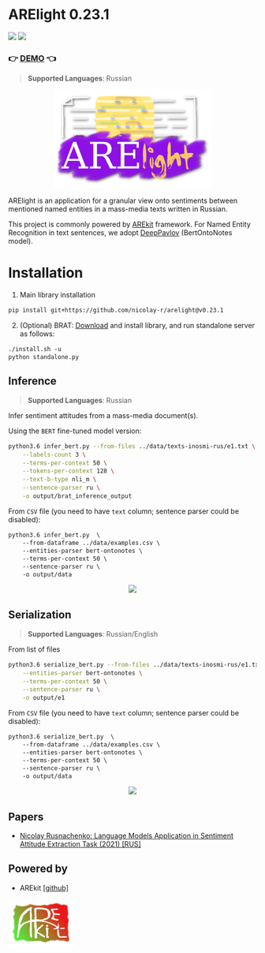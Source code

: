# ARElight 0.23.1

![](https://img.shields.io/badge/Python-3.6.9-brightgreen.svg)
![](https://img.shields.io/badge/AREkit-0.23.1-orange.svg)

### :point_right: [DEMO](https://github.com/nicolay-r/ARElight/tree/v0.22.0#installation) :point_left:

> **Supported Languages**: Russian

<p align="center">
    <img src="logo.png"/>
</p>

ARElight is an application for a granular view onto sentiments between mentioned named entities in a mass-media texts written in Russian.

This project is commonly powered by [AREkit](https://github.com/nicolay-r/AREkit) framework.
For Named Entity Recognition in text sentences, 
we adopt [DeepPavlov](https://github.com/deeppavlovteam/DeepPavlov)  (BertOntoNotes model).

# Installation

1. Main library installation
```bash
pip install git+https://github.com/nicolay-r/arelight@v0.23.1
```

2. (Optional) BRAT: [Download](https://github.com/nlplab/brat/releases/tag/v1.3_Crunchy_Frog) 
  and install library, and run standalone server as follows:
```
./install.sh -u
python standalone.py
```

## Inference

> **Supported Languages**: Russian

Infer sentiment attitudes from a mass-media document(s).

Using the `BERT` fine-tuned model version:
```bash
python3.6 infer_bert.py --from-files ../data/texts-inosmi-rus/e1.txt \
    --labels-count 3 \
    --terms-per-context 50 \
    --tokens-per-context 128 \
    --text-b-type nli_m \
    --sentence-parser ru \
    -o output/brat_inference_output
```
From `CSV` file (you need to have `text` column; sentence parser could be disabled):
```
python3.6 infer_bert.py  \
    --from-dataframe ../data/examples.csv \
    --entities-parser bert-ontonotes \
    --terms-per-context 50 \
    --sentence-parser ru \
    -o output/data
```    
<p align="center">
    <img src="docs/inference-bert-e1.png"/>
</p>

## Serialization 

> **Supported Languages**: Russian/English

From list of files
```bash
python3.6 serialize_bert.py --from-files ../data/texts-inosmi-rus/e1.txt \
    --entities-parser bert-ontonotes \
    --terms-per-context 50 \
    --sentence-parser ru \
    -o output/e1
```
From `CSV` file (you need to have `text` column; sentence parser could be disabled):
```
python3.6 serialize_bert.py  \
    --from-dataframe ../data/examples.csv \
    --entities-parser bert-ontonotes \
    --terms-per-context 50 \
    --sentence-parser ru \
    -o output/data
```    

<p align="center">
    <img src="docs/samples-bert.png">
</p>

## Papers

* [Nicolay Rusnachenko: Language Models Application in Sentiment Attitude Extraction Task (2021) [RUS]](https://nicolay-r.github.io/website/data/rusnachenko2021language.pdf)

## Powered by

* AREkit [[github]](https://github.com/nicolay-r/AREkit)

<p float="left">
<a href="https://github.com/nicolay-r/AREkit"><img src="docs/arekit_logo.png"/></a>
</p>
